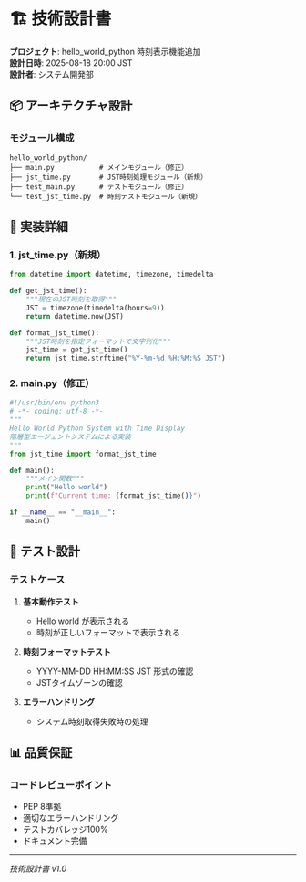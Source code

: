 # 🏗️ 技術設計書

**プロジェクト**: hello_world_python 時刻表示機能追加  
**設計日時**: 2025-08-18 20:00 JST  
**設計者**: システム開発部

## 📦 アーキテクチャ設計

### モジュール構成
```
hello_world_python/
├── main.py           # メインモジュール（修正）
├── jst_time.py       # JST時刻処理モジュール（新規）
├── test_main.py      # テストモジュール（修正）
└── test_jst_time.py  # 時刻テストモジュール（新規）
```

## 🔧 実装詳細

### 1. jst_time.py（新規）
```python
from datetime import datetime, timezone, timedelta

def get_jst_time():
    """現在のJST時刻を取得"""
    JST = timezone(timedelta(hours=9))
    return datetime.now(JST)

def format_jst_time():
    """JST時刻を指定フォーマットで文字列化"""
    jst_time = get_jst_time()
    return jst_time.strftime("%Y-%m-%d %H:%M:%S JST")
```

### 2. main.py（修正）
```python
#!/usr/bin/env python3
# -*- coding: utf-8 -*-
"""
Hello World Python System with Time Display
階層型エージェントシステムによる実装
"""
from jst_time import format_jst_time

def main():
    """メイン関数"""
    print("Hello world")
    print(f"Current time: {format_jst_time()}")

if __name__ == "__main__":
    main()
```

## 🧪 テスト設計

### テストケース
1. **基本動作テスト**
   - Hello world が表示される
   - 時刻が正しいフォーマットで表示される

2. **時刻フォーマットテスト**
   - YYYY-MM-DD HH:MM:SS JST 形式の確認
   - JSTタイムゾーンの確認

3. **エラーハンドリング**
   - システム時刻取得失敗時の処理

## 📊 品質保証

### コードレビューポイント
- PEP 8準拠
- 適切なエラーハンドリング
- テストカバレッジ100%
- ドキュメント完備

---
*技術設計書 v1.0*